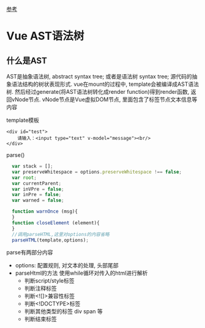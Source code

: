 [参考](https://segmentfault.com/a/1190000015848917)

# Vue AST语法树

## 什么是AST
AST是抽象语法树, abstract syntax tree; 或者是语法树 syntax tree;
源代码的抽象语法结构的树状表现形式.
vue在mount的过程中, template会被编译成AST语法树.
然后经过generate(将AST语法树转化成render function)得到render函数, 返回vNode节点.
vNode节点是Vue虚拟DOM节点, 里面包含了标签节点文本信息等内容

template模板
```vue
<div id="test">
    请输入：<input type="text" v-model="message"><br/>
</div>
```
parse()
```js
  var stack = [];
  var preserveWhitespace = options.preserveWhitespace !== false;
  var root;
  var currentParent;
  var inVPre = false;
  var inPre = false;
  var warned = false;

  function warnOnce (msg){
  }
  function closeElement (element){
  }
  //调用parseHTML,这里对options的内容省略
  parseHTML(template,options);
```
parse有两部分内容
- options: 配置规则, 对文本的处理, 头部尾部
- parseHtml的方法
  使用while循环对传入的html进行解析
  - 判断script/style标签
  - 判断<!-->注释标签
  - 判断<![]>兼容性标签
  - 判断<!DOCTYPE>标签
  - 判断其他类型的标签 div span 等
  - 判断结束标签
